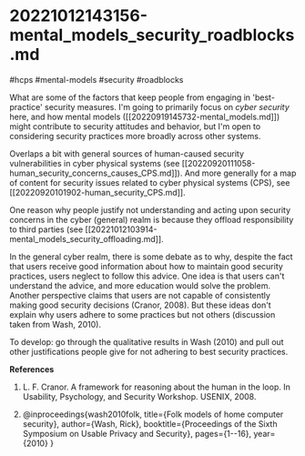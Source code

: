# 20221012143156-mental_models_security_roadblocks.md
#hcps #mental-models #security #roadblocks

What are some of the factors that keep people from engaging in 'best-practice'
security measures. I'm going to primarily focus on *cyber security* here, and
how mental models ([[20220919145732-mental_models.md]]) might
contribute to security attitudes and behavior, but I'm open to considering
security practices more broadly across other systems. 

Overlaps a bit with general sources of human-caused security vulnerabilities in cyber
physical systems (see [[20220920111058-human_security_concerns_causes_CPS.md]]). And more
generally for a map of content for security issues related to cyber physical systems
(CPS), see [[20220920101902-human_security_CPS.md]].

One reason why people justify not understanding and acting upon security concerns in the
cyber (general) realm is because they offload responsibility to third parties (see
[[20221012103914-mental_models_security_offloading.md]].

In the general cyber realm, there is some debate as to why, despite the fact
that users receive good information about how to maintain good security
practices, users neglect to follow this advice. One idea is that users can't
understand the advice, and more education would solve the problem. Another
perspective claims that users are not capable of consistently making good
security decisions (Cranor, 2008). But these ideas don't explain why users
adhere to some practices but not others (discussion taken from Wash, 2010).

To develop: go through the qualitative results in Wash (2010) and pull out
other justifications people give for not adhering to best security practices.

**References**

1.  L. F. Cranor. A framework for reasoning about the
human in the loop. In Usability, Psychology, and
Security Workshop. USENIX, 2008.

2. @inproceedings{wash2010folk,
  title={Folk models of home computer security},
  author={Wash, Rick},
  booktitle={Proceedings of the Sixth Symposium on Usable Privacy and Security},
  pages={1--16},
  year={2010}
}


